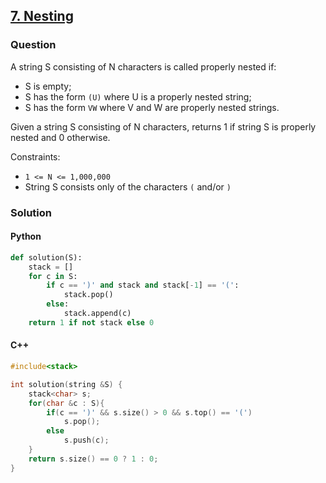 ## **[7. Nesting](https://app.codility.com/programmers/lessons/7-stacks_and_queues/nesting/)**

### Question
A string S consisting of N characters is called properly nested if:

- S is empty;
- S has the form `(U)` where U is a properly nested string;
- S has the form `VW` where V and W are properly nested strings.

Given a string S consisting of N characters, returns 1 if string S is properly nested and 0 otherwise.

Constraints:
- `1 <= N <= 1,000,000`
- String S consists only of the characters `(` and/or `)`


### Solution

#### Python
```python
def solution(S):
    stack = []
    for c in S:
        if c == ')' and stack and stack[-1] == '(':
            stack.pop()
        else:
            stack.append(c)
    return 1 if not stack else 0
```

#### C++
```cpp
#include<stack>

int solution(string &S) {
    stack<char> s;
    for(char &c : S){
        if(c == ')' && s.size() > 0 && s.top() == '(')
            s.pop();
        else
            s.push(c);
    }
    return s.size() == 0 ? 1 : 0;
}
```
